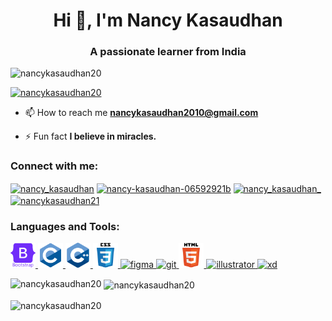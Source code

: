 <h1 align="center">Hi 👋, I'm Nancy Kasaudhan</h1>
<h3 align="center">A passionate learner from India</h3>

<p align="left"> <img src="https://komarev.com/ghpvc/?username=nancykasaudhan20&label=Profile%20views&color=0e75b6&style=flat" alt="nancykasaudhan20" /> </p>

<p align="left"> <a href="https://github.com/ryo-ma/github-profile-trophy"><img src="https://github-profile-trophy.vercel.app/?username=nancykasaudhan20" alt="nancykasaudhan20" /></a> </p>



- 📫 How to reach me **nancykasaudhan2010@gmail.com**

- ⚡ Fun fact **I believe in miracles.**

<h3 align="left">Connect with me:</h3>
<p align="left">
<a href="https://twitter.com/nancy_kasaudhan" target="blank"><img align="center" src="https://raw.githubusercontent.com/rahuldkjain/github-profile-readme-generator/master/src/images/icons/Social/twitter.svg" alt="nancy_kasaudhan" height="30" width="40" /></a>
<a href="https://linkedin.com/in/nancy-kasaudhan-06592921b" target="blank"><img align="center" src="https://raw.githubusercontent.com/rahuldkjain/github-profile-readme-generator/master/src/images/icons/Social/linked-in-alt.svg" alt="nancy-kasaudhan-06592921b" height="30" width="40" /></a>
<a href="https://instagram.com/nancy_kasaudhan_" target="blank"><img align="center" src="https://raw.githubusercontent.com/rahuldkjain/github-profile-readme-generator/master/src/images/icons/Social/instagram.svg" alt="nancy_kasaudhan_" height="30" width="40" /></a>
<a href="https://www.hackerrank.com/nancykasaudhan21" target="blank"><img align="center" src="https://raw.githubusercontent.com/rahuldkjain/github-profile-readme-generator/master/src/images/icons/Social/hackerrank.svg" alt="nancykasaudhan21" height="30" width="40" /></a>
</p>

<h3 align="left">Languages and Tools:</h3>
<p align="left"> <a href="https://getbootstrap.com" target="_blank" rel="noreferrer"> <img src="https://raw.githubusercontent.com/devicons/devicon/master/icons/bootstrap/bootstrap-plain-wordmark.svg" alt="bootstrap" width="40" height="40"/> </a> <a href="https://www.cprogramming.com/" target="_blank" rel="noreferrer"> <img src="https://raw.githubusercontent.com/devicons/devicon/master/icons/c/c-original.svg" alt="c" width="40" height="40"/> </a> <a href="https://www.w3schools.com/cpp/" target="_blank" rel="noreferrer"> <img src="https://raw.githubusercontent.com/devicons/devicon/master/icons/cplusplus/cplusplus-original.svg" alt="cplusplus" width="40" height="40"/> </a> <a href="https://www.w3schools.com/css/" target="_blank" rel="noreferrer"> <img src="https://raw.githubusercontent.com/devicons/devicon/master/icons/css3/css3-original-wordmark.svg" alt="css3" width="40" height="40"/> </a> <a href="https://www.figma.com/" target="_blank" rel="noreferrer"> <img src="https://www.vectorlogo.zone/logos/figma/figma-icon.svg" alt="figma" width="40" height="40"/> </a> <a href="https://git-scm.com/" target="_blank" rel="noreferrer"> <img src="https://www.vectorlogo.zone/logos/git-scm/git-scm-icon.svg" alt="git" width="40" height="40"/> </a> <a href="https://www.w3.org/html/" target="_blank" rel="noreferrer"> <img src="https://raw.githubusercontent.com/devicons/devicon/master/icons/html5/html5-original-wordmark.svg" alt="html5" width="40" height="40"/> </a> <a href="https://www.adobe.com/in/products/illustrator.html" target="_blank" rel="noreferrer"> <img src="https://www.vectorlogo.zone/logos/adobe_illustrator/adobe_illustrator-icon.svg" alt="illustrator" width="40" height="40"/> </a> <a href="https://www.adobe.com/products/xd.html" target="_blank" rel="noreferrer"> <img src="https://cdn.worldvectorlogo.com/logos/adobe-xd.svg" alt="xd" width="40" height="40"/> </a> </p>

<p><img align="left" src="https://github-readme-stats.vercel.app/api/top-langs?username=nancykasaudhan20&show_icons=true&locale=en&layout=compact" alt="nancykasaudhan20" /></p>

<p>&nbsp;<img align="center" src="https://github-readme-stats.vercel.app/api?username=nancykasaudhan20&show_icons=true&locale=en" alt="nancykasaudhan20" /></p>

<p><img align="center" src="https://github-readme-streak-stats.herokuapp.com/?user=nancykasaudhan20&" alt="nancykasaudhan20" /></p>
